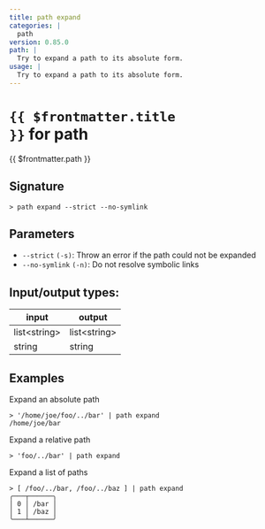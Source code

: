 ```yaml
---
title: path expand
categories: |
  path
version: 0.85.0
path: |
  Try to expand a path to its absolute form.
usage: |
  Try to expand a path to its absolute form.
---
```

<!-- This file is automatically generated. Please edit the command in https://github.com/nushell/nushell instead. -->

# <code>{{ $frontmatter.title }}</code> for path

<div class='command-title'>{{ $frontmatter.path }}</div>

## Signature

```> path expand --strict --no-symlink```

## Parameters

 -  `--strict` `(-s)`: Throw an error if the path could not be expanded
 -  `--no-symlink` `(-n)`: Do not resolve symbolic links


## Input/output types:

| input        | output       |
| ------------ | ------------ |
| list\<string\> | list\<string\> |
| string       | string       |
## Examples

Expand an absolute path
```shell
> '/home/joe/foo/../bar' | path expand
/home/joe/bar
```

Expand a relative path
```shell
> 'foo/../bar' | path expand

```

Expand a list of paths
```shell
> [ /foo/../bar, /foo/../baz ] | path expand
╭───┬──────╮
│ 0 │ /bar │
│ 1 │ /baz │
╰───┴──────╯

```
